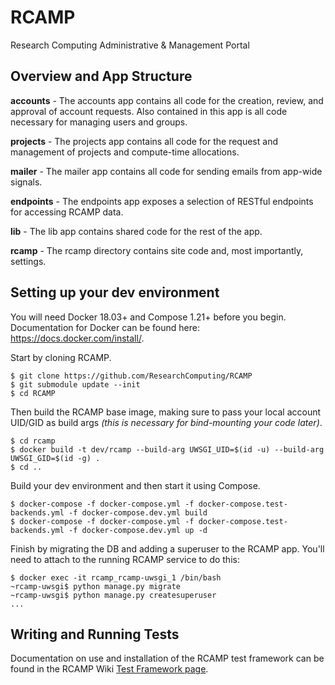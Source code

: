 # RCAMP
Research Computing Administrative &amp; Management Portal

## Overview and App Structure

**accounts** - The accounts app contains all code for the creation, review, and approval of account requests. Also contained in this app is all code necessary for managing users and groups.

**projects** - The projects app contains all code for the request and management of projects and compute-time allocations.

**mailer** - The mailer app contains all code for sending emails from app-wide signals.

**endpoints** - The endpoints app exposes a selection of RESTful endpoints for accessing RCAMP data.

**lib** - The lib app contains shared code for the rest of the app.

**rcamp** - The rcamp directory contains site code and, most importantly, settings.

## Setting up your dev environment
You will need Docker 18.03+ and Compose 1.21+ before you begin. Documentation for Docker can be found here: https://docs.docker.com/install/.

Start by cloning RCAMP.
```
$ git clone https://github.com/ResearchComputing/RCAMP
$ git submodule update --init
$ cd RCAMP
```

Then build the RCAMP base image, making sure to pass your local account UID/GID as build args _(this is necessary for bind-mounting your code later)_.
```
$ cd rcamp
$ docker build -t dev/rcamp --build-arg UWSGI_UID=$(id -u) --build-arg UWSGI_GID=$(id -g) .
$ cd ..
```

Build your dev environment and then start it using Compose.
```
$ docker-compose -f docker-compose.yml -f docker-compose.test-backends.yml -f docker-compose.dev.yml build
$ docker-compose -f docker-compose.yml -f docker-compose.test-backends.yml -f docker-compose.dev.yml up -d
```

Finish by migrating the DB and adding a superuser to the RCAMP app. You'll need to attach to the running RCAMP service to do this:
```
$ docker exec -it rcamp_rcamp-uwsgi_1 /bin/bash
~rcamp-uwsgi$ python manage.py migrate
~rcamp-uwsgi$ python manage.py createsuperuser
...
```

## Writing and Running Tests
Documentation on use and installation of the RCAMP test framework can be found in the RCAMP Wiki [Test Framework page](https://github.com/ResearchComputing/RCAMP/wiki/Test-Framework).
